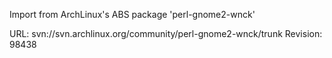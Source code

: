 Import from ArchLinux's ABS package 'perl-gnome2-wnck'

URL: svn://svn.archlinux.org/community/perl-gnome2-wnck/trunk
Revision: 98438
